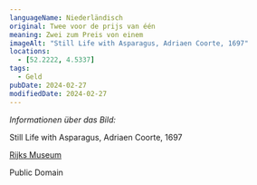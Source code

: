 ```yaml
---
languageName: Niederländisch
original: Twee voor de prijs van één
meaning: Zwei zum Preis von einem
imageAlt: "Still Life with Asparagus, Adriaen Coorte, 1697"
locations:
  - [52.2222, 4.5337]
tags:
  - Geld
pubDate: 2024-02-27
modifiedDate: 2024-02-27
---
```


_Informationen über das Bild:_

Still Life with Asparagus, Adriaen Coorte, 1697

[Rijks Museum](https://hdl.handle.net/10934/RM0001.COLLECT.8161)

Public Domain
